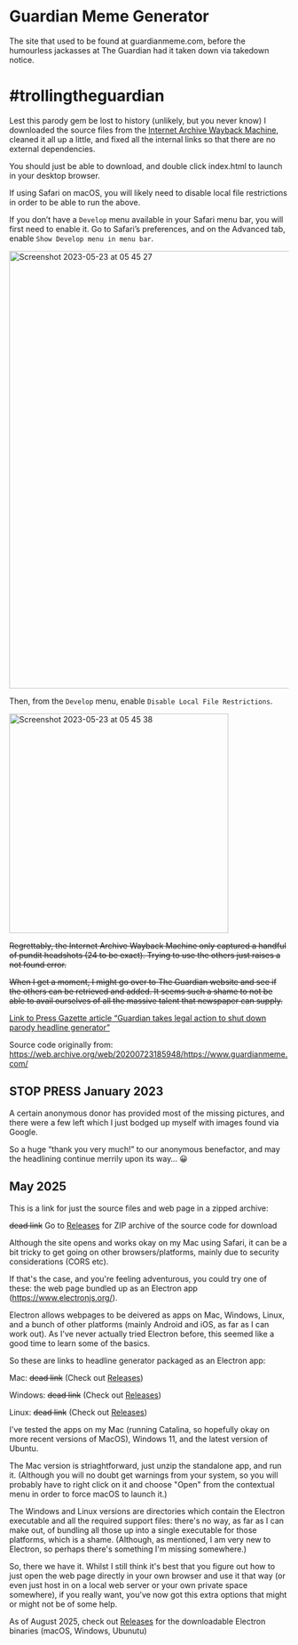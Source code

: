 # Guardian Meme Generator
The site that used to be found at guardianmeme.com, before the humourless jackasses at The Guardian had it taken down via takedown notice.

# #trollingtheguardian

Lest this parody gem be lost to history (unlikely, but you never know) I downloaded the source files from the [Internet Archive Wayback Machine](https://web.archive.org/web/20200723185948/https://www.guardianmeme.com/), cleaned it all up a little, and fixed all the internal links so that there are no external dependencies.

You should just be able to download, and double click index.html to launch in your desktop browser.

If using Safari on macOS, you will likely need to disable local file restrictions in order to be able to run the above.

If you don’t have a `Develop` menu available in your Safari menu bar, you will first need to enable it. Go to Safari’s preferences, and on the Advanced tab, enable `Show Develop menu in menu bar`.

<img width="787" alt="Screenshot 2023-05-23 at 05 45 27" src="https://github.com/charlierobin/guardian/assets/10506323/5eca5d72-c4e2-42fd-a263-36f88d8a0bff">

Then, from the `Develop` menu, enable `Disable Local File Restrictions`.

<img width="395" alt="Screenshot 2023-05-23 at 05 45 38" src="https://github.com/charlierobin/guardian/assets/10506323/5d00836e-ba24-4310-aa22-1b33f012692e">

~~Regrettably, the Internet Archive Wayback Machine only captured a handful of pundit headshots (24 to be exact). Trying to use the others just raises a not found error.~~

~~When I get a moment, I might go over to The Guardian website and see if the others can be retrieved and added. It seems such a shame to not be able to avail ourselves of all the massive talent that newspaper can supply.~~

[Link to Press Gazette article “Guardian takes legal action to shut down parody headline generator”](https://www.pressgazette.co.uk/guardian-takes-legal-action-to-shut-down-parody-headline-generator/)

Source code originally from: https://web.archive.org/web/20200723185948/https://www.guardianmeme.com/

## STOP PRESS January 2023

A certain anonymous donor has provided most of the missing pictures, and there were a few left which I just bodged up myself with images found via Google.

So a huge “thank you very much!” to our anonymous benefactor, and may the headlining continue merrily upon its way… 😀

## May 2025

This is a link for just the source files and web page in a zipped archive:

~~dead link~~ Go to [Releases](https://github.com/charlierobin/guardian/releases) for ZIP archive of the source code for download

Although the site opens and works okay on my Mac using Safari, it can be a bit tricky to get going on other browsers/platforms, mainly due to security considerations (CORS etc).

If that's the case, and you're feeling adventurous, you could try one of these: the web page bundled up as an Electron app (https://www.electronjs.org/).

Electron allows webpages to be deivered as apps on Mac, Windows, Linux, and a bunch of other platforms (mainly Android and iOS, as far as I can work out). As I've never actually tried Electron before, this seemed like a good time to learn some of the basics.

So these are links to headline generator packaged as an Electron app:

Mac: ~~dead link~~ (Check out [Releases](https://github.com/charlierobin/guardian/releases))

Windows: ~~dead link~~ (Check out [Releases](https://github.com/charlierobin/guardian/releases))

Linux: ~~dead link~~ (Check out [Releases](https://github.com/charlierobin/guardian/releases))

I've tested the apps on my Mac (running Catalina, so hopefully okay on more recent versions of MacOS), Windows 11, and the latest version of Ubuntu.

The Mac version is striaghtforward, just unzip the standalone app, and run it. (Although you will no doubt get warnings from your system, so you will probably have to right click on it and choose "Open" from the contextual menu in order to force macOS to launch it.)

The Windows and Linux versions are directories which contain the Electron executable and all the required support files: there's no way, as far as I can make out, of bundling all those up into a single executable for those platforms, which is a shame. (Although, as mentioned, I am very new to Electron, so perhaps there's something I'm missing somewhere.)

So, there we have it. Whilst I still think it's best that you figure out how to just open the web page directly in your own browser and use it that way (or even just host in on a local web server or your own private space somewhere), if you really want, you've now got this extra options that might or might not be of some help.

As of August 2025, check out [Releases](https://github.com/charlierobin/guardian/releases) for the downloadable Electron binaries (macOS, Windows, Ubunutu)



